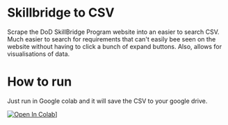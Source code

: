 # Skillbridge to CSV

Scrape the DoD SkillBridge Program website into an easier to search CSV.  Much easier to search for requirements that can't easily bee seen on the website without having to click a bunch of expand buttons. Also, allows for visualisations of data.

# How to run

Just run in Google colab and it will save the CSV to your google drive.

[![Open In Colab](https://colab.research.google.com/assets/colab-badge.svg)](https://github.com/whit3rabbit/skillbridge-csv/)]

